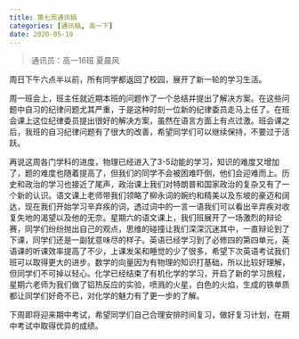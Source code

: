 ```yaml
---
title: 第七周通讯稿
categories: [通讯稿, 高一下]
date: 2020-05-19
---
```


> 通讯员：高一16班 夏晨风

周日下午六点半以前，所有同学都返回了校园，展开了新一轮的学习生活。

周一班会上，班主任就近期​本班的问题作了一个总结并提出了解决方案。在这些问题中自习的纪律问题尤其严重，于是这种时刻一位新的纪律委员走马上任了。在班会课上这位纪律委员提出很好的解决方案，虽然在语言方面上有点过激。班会课之后，我班的自习纪律问题有了很大的改善，希望同学们可以继续保持，不要过于活跃。

再说这周各门学科的进度，物理已经进入了3-5​动能的学习，知识的难度又增加了，题的难度也随着提高了，但我们的同学不会被困难吓倒，他们会迎难而上。历史和政治的学习也接近了尾声，政治课上我们对特朗普和国家政治的复杂又有了一个新的认识。语文课上老师带我们领略了柳永词的婉约和精美以及东坡的豪迈和阔达，现在我们开始学习辛弃疾的词，透过词中的一言一语我们可以看出辛弃疾对收复失地的渴望以及他的无奈。星期六的语文课上，我们班展开了一场激烈的辩论赛，同学们纷纷抛出自己的观点，思维的碰撞让我们深深沉迷其中，一直辩论到了下课，同学们还是一副犹意味尽的样子。英语已经学习到了必修四的第四单元，英语课的听课效率提高了不少，上课发呆和睡觉的少了很多，希望下次英语考试我们班可以取得更大的进步。数学的向量因为有物理的知识打基础，所以比较好理解，但同学们不可掉以轻心。化学已经结束了有机化学的学习，开启了新的学习旅程，星期六老师为我们做了铝热反应的实验，喷溅的火星，白色的火焰，生成的铁单质都让同学们好奇不已，对化学的魅力有了更一步的了解。​

下周即将迎来期中考试，希望同学们自己合理安排时间复习，做好复习计划，在期中考试中取得优异的成绩。​
